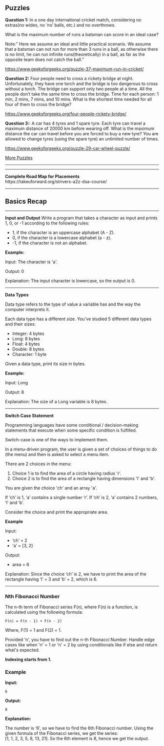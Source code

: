 **Puzzles**
--------------------------------------------------------------------------------------------------------------------------------------------------
**Question 1:** In a one day international cricket match, considering no extras(no wides, no ‘no’ balls, etc.) and no overthrows.

What is the maximum number of runs a batsman can score in an ideal case?

Note:” Here we assume an ideal and little practical scenario. We assume that a batsman can not run for more than 3 runs in a ball, as otherwise there is no limit, he can run infinite runs(theoretically) in a ball, as far as the opposite team does not catch the ball.”

https://www.geeksforgeeks.org/puzzle-37-maximum-run-in-cricket/

**Question 2:** Four people need to cross a rickety bridge at night. Unfortunately, they have one torch and the bridge is too dangerous to cross without a torch. The bridge can support only two people at a time. All the people don’t take the same time to cross the bridge. Time for each person: 1 min, 2 mins, 7 mins, and 10 mins. What is the shortest time needed for all four of them to cross the bridge?

https://www.geeksforgeeks.org/four-people-rickety-bridge/

**Question 3:**: A car has 4 tyres and 1 spare tyre. Each tyre can travel a maximum distance of 20000 km before wearing off. What is the maximum distance the car can travel before you are forced to buy a new tyre? You are allowed to change tyres (using the spare tyre) an unlimited number of times. 

https://www.geeksforgeeks.org/puzzle-29-car-wheel-puzzle/

[More Puzzles](https://www.geeksforgeeks.org/puzzles/)

-------------------------------------------------------------------------------------------------------------------------------------------------
<hr>
<b>Complete Road Map for Placements</b> <br/>
https://takeuforward.org/strivers-a2z-dsa-course/
<hr>

## Basics Recap
<hr>

**Input and Output**
Write a program that takes a character as input and prints 1, 0, or -1 according to the following rules:

- 1, if the character is an uppercase alphabet (A - Z).
- 0, if the character is a lowercase alphabet (a - z).
- -1, if the character is not an alphabet.

**Example:**

Input: The character is 'a'.

Output: 0

Explanation: The input character is lowercase, so the output is 0.

---

**Data Types**

Data type refers to the type of value a variable has and the way the computer interprets it.

Each data type has a different size. You've studied 5 different data types and their sizes:

- Integer: 4 bytes
- Long: 8 bytes
- Float: 4 bytes
- Double: 8 bytes
- Character: 1 byte

Given a data type, print its size in bytes.

**Example:**

Input: Long

Output: 8

Explanation: The size of a Long variable is 8 bytes.

---

**Switch Case Statement**

Programming languages have some conditional / decision-making statements that execute when some specific condition is fulfilled.

Switch-case is one of the ways to implement them.

In a menu-driven program, the user is given a set of choices of things to do (the menu) and then is asked to select a menu item.

There are 2 choices in the menu:

1. Choice 1 is to find the area of a circle having radius 'r'.
2. Choice 2 is to find the area of a rectangle having dimensions 'l' and 'b'.

You are given the choice 'ch' and an array 'a'.

If ‘ch’ is 1, ‘a’ contains a single number ‘r’. If ‘ch’ is 2, ‘a’ contains 2 numbers, ‘l’ and ‘b’.

Consider the choice and print the appropriate area.

**Example**

Input:
- ‘ch’ = 2
- ‘a’ = [3, 2]

Output:
- area = 6

Explanation:
Since the choice ‘ch’ is 2, we have to print the area of the rectangle having ‘l’ = 3 and ‘b’ = 2, which is 6.

---

### Nth Fibonacci Number

The n-th term of Fibonacci series F(n), where F(n) is a function, is calculated using the following formula:

```
F(n) = F(n - 1) + F(n - 2)
```

Where, F(1) = 1 and F(2) = 1.

Provided 'n', you have to find out the n-th Fibonacci Number. Handle edge cases like when 'n' = 1 or 'n' = 2 by using conditionals like if else and return what's expected.

**Indexing starts from 1.**

### Example

**Input:**

```
6
```

**Output:**

```
8
```

**Explanation:**

The number is ‘6’, so we have to find the 6th Fibonacci number. Using the given formula of the Fibonacci series, we get the series:    
[1, 1, 2, 3, 5, 8, 13, 21]. So the 6th element is 8, hence we get the output.

